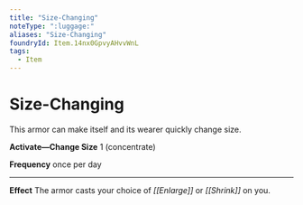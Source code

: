 ```yaml
---
title: "Size-Changing"
noteType: ":luggage:"
aliases: "Size-Changing"
foundryId: Item.14nx0GpvyAHvvWnL
tags:
  - Item
---
```


# Size-Changing

This armor can make itself and its wearer quickly change size.

**Activate—Change Size** 1 (concentrate)

**Frequency** once per day

* * *

**Effect** The armor casts your choice of _[[Enlarge]]_ or _[[Shrink]]_ on you.

